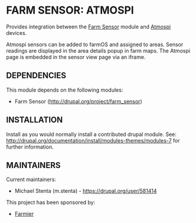 FARM SENSOR: ATMOSPI
====================

Provides integration between the [Farm Sensor](http://drupal.org/project/farm_sensor) module and
[Atmospi](http://github.com/mstenta/atmospi) devices.

Atmospi sensors can be added to farmOS and assigned to areas. Sensor readings are displayed in the
area details popup in farm maps. The Atmospi page is embedded in the sensor view page via an iframe.

DEPENDENCIES
------------

This module depends on the following modules:

 * Farm Sensor (http://drupal.org/project/farm_sensor)

INSTALLATION
------------

Install as you would normally install a contributed drupal module. See:
http://drupal.org/documentation/install/modules-themes/modules-7 for further
information.

MAINTAINERS
-----------

Current maintainers:
 * Michael Stenta (m.stenta) - https://drupal.org/user/581414

This project has been sponsored by:
 * [Farmier](http://farmier.com)
